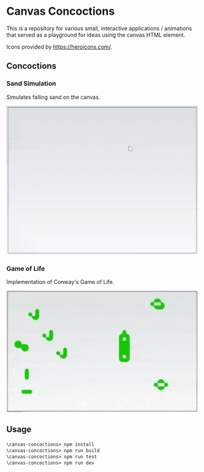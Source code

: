 # Canvas Concoctions

This is a repository for various small, interactive applications / animations that served as a playground for ideas using the canvas HTML element.

Icons provided by https://heroicons.com/.

## Concoctions
### Sand Simulation

Simulates falling sand on the canvas.

<img alt="Sand Simulation Preview" src="/public/previews/sand-sim.gif?raw=true" width="500px" />

### Game of Life

Implementation of Conway's Game of Life.

<img alt="Game of Life Preview" src="/public/previews/game-of-life.gif?raw=true" width="500px" />

## Usage
    \canvas-concoctions> npm install
    \canvas-concoctions> npm run build
    \canvas-concoctions> npm run test
    \canvas-concoctions> npm run dev
